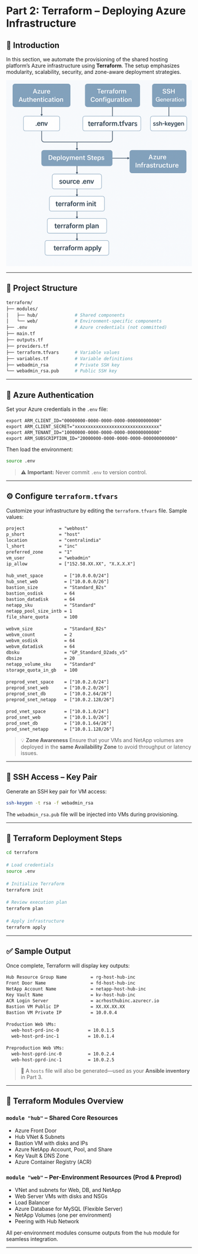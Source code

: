 # Part 2: Terraform – Deploying Azure Infrastructure

## 📘 Introduction

In this section, we automate the provisioning of the shared hosting platform’s Azure infrastructure using **Terraform**. The setup emphasizes modularity, scalability, security, and zone-aware deployment strategies.

![Terraform Flow](./images/terraform-flow.png)

---

## 📁 Project Structure

```bash
terraform/
├── modules/
│   ├── hub/              # Shared components
│   └── web/              # Environment-specific components
├── .env                  # Azure credentials (not committed)
├── main.tf
├── outputs.tf
├── providers.tf
├── terraform.tfvars      # Variable values
├── variables.tf          # Variable definitions
├── webadmin_rsa          # Private SSH key
└── webadmin_rsa.pub      # Public SSH key
```

---

## 🔐 Azure Authentication

Set your Azure credentials in the `.env` file:

```env
export ARM_CLIENT_ID="00000000-0000-0000-0000-000000000000"
export ARM_CLIENT_SECRET="xxxxxxxxxxxxxxxxxxxxxxxxxxxxxxxx"
export ARM_TENANT_ID="10000000-0000-0000-0000-000000000000"
export ARM_SUBSCRIPTION_ID="20000000-0000-0000-0000-000000000000"
```

Then load the environment:

```bash
source .env
```

> ⚠️ **Important:** Never commit `.env` to version control.

---

## ⚙️ Configure `terraform.tfvars`

Customize your infrastructure by editing the `terraform.tfvars` file. Sample values:

```hcl
project             = "webhost"
p_short             = "host"
location            = "centralindia"
l_short             = "inc"
preferred_zone      = "1"
vm_user             = "webadmin"
ip_allow            = ["152.58.XX.XX", "X.X.X.X"]

hub_vnet_space        = ["10.0.0.0/24"]
hub_snet_web          = ["10.0.0.0/26"]
bastion_size          = "Standard_B2s"
bastion_osdisk        = 64
bastion_datadisk      = 64
netapp_sku            = "Standard"
netapp_pool_size_intb = 1
file_share_quota      = 100

webvm_size            = "Standard_B2s"
webvm_count           = 2
webvm_osdisk          = 64
webvm_datadisk        = 64
dbsku                 = "GP_Standard_D2ads_v5"
dbsize                = 20
netapp_volume_sku     = "Standard"
storage_quota_in_gb   = 100

preprod_vnet_space    = ["10.0.2.0/24"]
preprod_snet_web      = ["10.0.2.0/26"]
preprod_snet_db       = ["10.0.2.64/26"]
preprod_snet_netapp   = ["10.0.2.128/26"]

prod_vnet_space       = ["10.0.1.0/24"]
prod_snet_web         = ["10.0.1.0/26"]
prod_snet_db          = ["10.0.1.64/26"]
prod_snet_netapp      = ["10.0.1.128/26"]
```

> 💡 **Zone Awareness**
> Ensure that your VMs and NetApp volumes are deployed in the **same Availability Zone** to avoid throughput or latency issues.

---

## 🔑 SSH Access – Key Pair

Generate an SSH key pair for VM access:

```bash
ssh-keygen -t rsa -f webadmin_rsa
```

The `webadmin_rsa.pub` file will be injected into VMs during provisioning.

---

## 🚀 Terraform Deployment Steps

```bash
cd terraform

# Load credentials
source .env

# Initialize Terraform
terraform init

# Review execution plan
terraform plan

# Apply infrastructure
terraform apply
```

---

## ✅ Sample Output

Once complete, Terraform will display key outputs:

```
Hub Resource Group Name         = rg-host-hub-inc
Front Door Name                 = fd-host-hub-inc
NetApp Account Name             = netapp-host-hub-inc
Key Vault Name                  = kv-host-hub-inc
ACR Login Server                = acrhosthubinc.azurecr.io
Bastion VM Public IP            = XX.XX.XX.XX
Bastion VM Private IP           = 10.0.0.4

Production Web VMs:
  web-host-prd-inc-0           = 10.0.1.5
  web-host-prd-inc-1           = 10.0.1.4

Preproduction Web VMs:
  web-host-pprd-inc-0          = 10.0.2.4
  web-host-pprd-inc-1          = 10.0.2.5
```

> 📁 A `hosts` file will also be generated—used as your **Ansible inventory** in Part 3.

---

## 🔧 Terraform Modules Overview

### `module "hub"` – Shared Core Resources

- Azure Front Door
- Hub VNet & Subnets
- Bastion VM with disks and IPs
- Azure NetApp Account, Pool, and Share
- Key Vault & DNS Zone
- Azure Container Registry (ACR)

### `module "web"` – Per-Environment Resources (Prod & Preprod)

- VNet and subnets for Web, DB, and NetApp
- Web Server VMs with disks and NSGs
- Load Balancer
- Azure Database for MySQL (Flexible Server)
- NetApp Volumes (one per environment)
- Peering with Hub Network

All per-environment modules consume outputs from the `hub` module for seamless integration.

---
